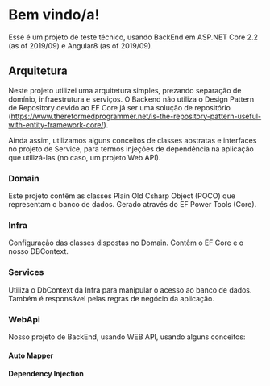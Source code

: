 # Bem vindo/a!
Esse é um projeto de teste técnico, usando BackEnd em ASP.NET Core 2.2 (as of 2019/09) e Angular8 (as of 2019/09).

## Arquitetura
Neste projeto utilizei uma arquitetura simples, prezando separação de domínio, infraestrutura e serviços. O Backend não utiliza o Design Pattern de Repository devido ao EF Core já ser uma solução de repositório (https://www.thereformedprogrammer.net/is-the-repository-pattern-useful-with-entity-framework-core/).

Ainda assim, utilizamos alguns conceitos de classes abstratas e interfaces no projeto de Service, para termos injeções de dependência na aplicação que utilizá-las (no caso, um projeto Web API).

### Domain
Este projeto contêm as classes Plain Old Csharp Object (POCO) que representam o banco de dados. Gerado através do EF Power Tools (Core).

### Infra
Configuração das classes dispostas no Domain. Contêm o EF Core e o nosso DBContext.

### Services
Utiliza o DbContext da Infra para manipular o acesso ao banco de dados. Também é responsável pelas regras de negócio da aplicação.

### WebApi
Nosso projeto de BackEnd, usando WEB API, usando alguns conceitos:

#### Auto Mapper
#### Dependency Injection
